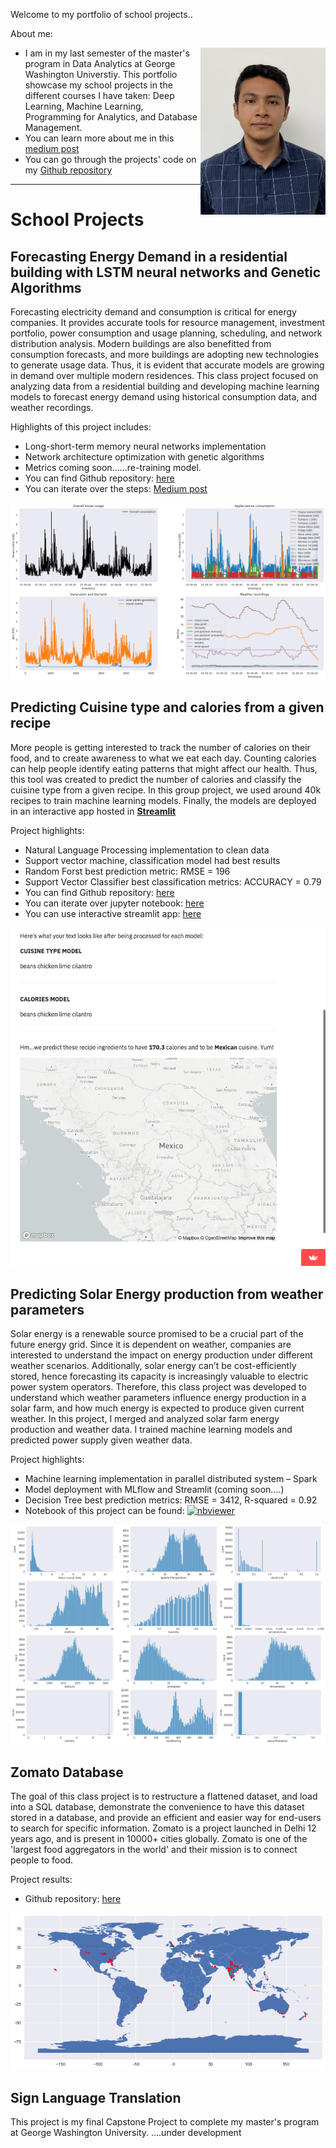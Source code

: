 
Welcome to my portfolio of school projects..

About me:

<img style="float: right;" src="https://github.com/jgarcia2411/Jose-Garcia-Portfolio/blob/main/images/fotoperfil.jpg" alt="fotodeperfil2" width="200"/>

- I am in my last semester of the master's program in Data Analytics at George Washington Universtiy. This portfolio showcase my school projects in the different courses I have taken: Deep Learning, Machine Learning, Programming for Analytics, and Database Management. 
- You can learn more about me in this [medium post](https://medium.com/@garciaguerra.jl/my-journey-from-petroleum-engineering-to-data-science-a7f05919d406)
- You can go through the projects' code on my [Github repository](https://github.com/jgarcia2411)

----

# School Projects

## Forecasting Energy Demand in a residential building with LSTM neural networks and Genetic Algorithms

Forecasting electricity demand and consumption is critical for energy companies. It provides accurate tools for resource management, investment portfolio, power consumption and usage planning, scheduling, and network distribution analysis. Modern buildings are also benefitted from consumption forecasts, and more buildings are adopting new technologies to generate usage data. Thus, it is evident that accurate models are growing in demand over multiple modern residences. This class project focused on analyzing data from a residential building and developing machine learning models to forecast energy demand using historical consumption data, and weather recordings. 

Highlights of this project includes:
-	Long-short-term memory neural networks implementation
-	Network architecture optimization with genetic algorithms
-	Metrics coming soon......re-training model.
-	You can find Github repository: [here](https://github.com/jgarcia2411/Energy-Supply-Smart-Home.git)
-	You can iterate over the steps: [Medium post](https://medium.com/@garciaguerra.jl/forecasting-energy-demand-in-a-residential-building-with-lstm-neural-network-and-genetic-algorithms-49b0dc475c60)

![powervstime](/images/demandusage.png)

## Predicting Cuisine type and calories from a given recipe
More people is getting interested to track the number of calories on their food, and to create awareness to what we eat each day. Counting calories can help people identify eating patterns that might affect our health. Thus, this tool was created to predict the number of calories and classify the cuisine type from a given recipe. In this group project, we used around 40k recipes to train machine learning models. Finally, the models are deployed in an interactive app hosted in [**Streamlit**](https://share.streamlit.io/msalceda/emse-6574-final-project/main/final_project_app.py) 

Project highlights:
-	Natural Language Processing implementation to clean data 
-	Support vector machine, classification model had best results
-	Random Forst best prediction metric: RMSE = 196
-	Support Vector Classifier best classification metrics: ACCURACY = 0.79 
-	You can find Github repository: [here](https://github.com/jgarcia2411/emse-6574-final-project.git)
-	You can iterate over jupyter notebook: [here](https://nbviewer.org/github/msalceda/msalceda.github.io/blob/master/assets/emse6574_assignments/EMSE_6574_Final_Project.ipynb)
-	You can use interactive streamlit app: [here](https://share.streamlit.io/msalceda/emse-6574-final-project/main/final_project_app.py) 

[![streamlitapp](/images/streamlitapp.png)](https://share.streamlit.io/msalceda/emse-6574-final-project/main/final_project_app.py)

## Predicting Solar Energy production from weather parameters
Solar energy is a renewable source promised to be a crucial part of the future energy grid. Since it is dependent on weather, companies are interested to understand the impact on energy production under different weather scenarios. Additionally, solar energy can’t be cost-efficiently stored, hence forecasting its capacity is increasingly valuable to electric power system operators. Therefore, this class project was developed to understand which weather parameters influence energy production in a solar farm, and how much energy is expected to produce given current weather. In this project, I merged and analyzed solar farm energy production and weather data. I trained machine learning models and predicted power supply given weather data. 

Project highlights:
-	Machine learning implementation in parallel distributed system – Spark
-	Model deployment with MLflow and Streamlit (coming soon....)
-	Decision Tree best prediction metrics: RMSE = 3412, R-squared = 0.92
-	Notebook of this project can be found: [![nbviewer](https://raw.githubusercontent.com/jupyter/design/master/logos/Badges/nbviewer_badge.svg)](https://nbviewer.jupyter.org/github/msalceda/msalceda.github.io/blob/master/assets/emse6574_assignments/Week_2_Assignment_Michael_Salceda.ipynb)

![featureimportance](/images/demandvisual.png)

## Zomato Database
The goal of this class project is to restructure a flattened dataset, and load into a SQL database, demonstrate the convenience to have this dataset stored in a database, and provide an efficient and easier way for end-users to search for specific information. Zomato is a project launched in Delhi 12 years ago, and is present in 10000+ cities globally. Zomato is one of the 'largest food aggregators in the world' and their mission is to connect people to food. 

Project results:
- Github repository: [here](https://github.com/jgarcia2411/Zomato_SQL_Database.git)

![zomato](/images/zomato.png)


## Sign Language Translation 

This project is my final Capstone Project to complete my master's program at George Washington University.
....under development

